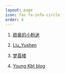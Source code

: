 ```yaml
---
layout: page 
icon: fas fa-info-circle
order: 4
---
```


1. <a href="https://ohoou.work" target="_blank" rel="noopener">欧豪的小粉迷

2. <a href="https://liuyushen.top" target="_blank" rel="noopener">Liu_Yushen

3. <a href="https://oniya.cn" target="_blank" rel="noopener">梦荟楼

4. <a href="https://notes.youngkbt.cn" target="_blank" rel="noopener">Young Kbt blog
